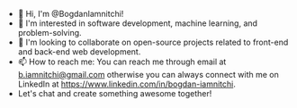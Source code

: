 - 👋 Hi, I'm @BogdanIamnitchi!
- 👀 I'm interested in software development, machine learning, and problem-solving.
- 💞️ I'm looking to collaborate on open-source projects related to front-end and back-end web development.
- 📫 How to reach me: You can reach me through email at b.iamnitchi@gmail.com otherwise you can always connect with me on LinkedIn at https://www.linkedin.com/in/bogdan-iamnitchi. 
- Let's chat and create something awesome together!


<!---
BogdanIamnitchi/BogdanIamnitchi is a ✨ special ✨ repository because its `README.md` (this file) appears on your GitHub profile.
You can click the Preview link to take a look at your changes.
--->
